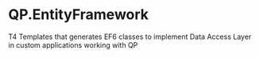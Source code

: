 # QP.EntityFramework
T4 Templates that generates EF6 classes to implement Data Access Layer in custom applications working with QP
